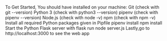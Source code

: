 To Get Started,
You should have installed on your machine:
Git (check with git --version)
Python 3 (check with python3 --version)
pipenv (check with pipenv --version)
Node.js (check with node -v)
npm (check with npm -v)
Install all required Python packages given in Pipfile
pipenv install
npm install
Start the Python Flask server with
flask run
node server.js
Lastly,go to http://localhost:3000 to see the web app


